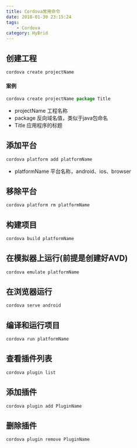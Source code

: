 ```yaml
---
title: Cordova常用命令
date: 2018-01-30 23:15:24
tags:
    - Cordova
category: HyBrid
---
```

## 创建工程 
```javascript
cordova create projectName 
```
#### 案例
```javascript
cordova create projectName package Title
```
 - projectName 工程名称
 - package 反向域名值，类似于java包命名
 - Title 应用程序的标题
 
## 添加平台
```javascript
cordova platform add platformName
```
 - platformName 平台名称，android、ios、browser
 
## 移除平台
```javascript
cordova platform rm platformName
```

## 构建项目
```javascript
cordova build platformName
```

## 在模拟器上运行(前提是创建好AVD)
```javascript
cordova emulate platformName
```

## 在浏览器运行
```javascript
cordova serve android
```

## 编译和运行项目
```javascript
cordova run platformName
```

## 查看插件列表
```javascript
cordova plugin list
```

## 添加插件
```javascript
cordova plugin add PluginName
```

## 删除插件
```javascript
cordova plugin remove PluginName
```
